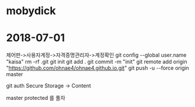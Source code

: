 # mobydick
# 2018-07-01
제어판->사용자계정->자격증명관리자->계정확인
git config --global user.name "kaisa"
rm -rf .git
git init
git add .
git commit -m "init"
git remote add origin "https://github.com/ohnae4/ohnae4.github.io.git"
git push -u --force origin master


git auth
Secure Storage -> Content

master protected 를 풀자
